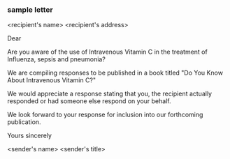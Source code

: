 ### sample letter

<name>
<location>

<recipient's name>
<recipient's address>

Dear <recipient>

Are you aware of the use of Intravenous Vitamin C in the treatment of Influenza, sepsis and pneumonia?

We are compiling responses to be published in a book titled "Do You Know About Intravenous Vitamin C?"

We would appreciate a response stating that you, the recipient actually responded or had someone else respond on your behalf.

We look forward to your response for inclusion into our forthcoming publication.

Yours sincerely


<sender's name>
<sender's title>